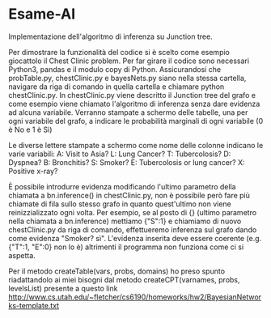 # Esame-AI
Implementazione dell'algoritmo di inferenza su Junction tree. 

Per dimostrare la funzionalità del codice si è scelto come esempio giocattolo il Chest Clinic problem.
Per far girare il codice sono necessari Python3, pandas e il modulo copy di Python.
Assicurandosi che probTable.py, chestClinic.py e bayesNets.py siano nella stessa cartella, navigare da riga di comando in quella cartella e chiamare python chestClinic.py.
In chestClinic.py viene descritto il Junction tree del grafo e come esempio viene chiamato l'algoritmo di inferenza senza dare evidenza ad alcuna variabile.
Verranno stampate a schermo delle tabelle, una per ogni variabile del grafo, a indicare le probabilità marginali di ogni variabile (0 è No e 1 è Sì)

Le diverse lettere stampate a schermo come nome delle colonne indicano le varie variabili:
A: Visit to Asia?
L: Lung Cancer?
T: Tubercolosis?
D: Dyspnea?
B: Bronchitis?
S: Smoker?
E: Tubercolosis or lung cancer?
X: Positive x-ray?

È possibile introdurre evidenza modificando l'ultimo parametro della chiamata a bn.inference() in chestClinic.py, non è possibile però fare più chiamate di fila sullo stesso grafo in quanto quest'ultimo non viene reinizzializzato ogni volta.
Per esempio, se al posto di {} (ultimo parametro nella chiamata a bn.inference) mettiamo {"S":1} e chiamiamo di nuovo chestClinic.py da riga di comando, effettueremo inferenza sul grafo dando come evidenza "Smoker? sì".
L'evidenza inserita deve essere coerente (e.g. {"T":1, "E":0} non lo è) altrimenti il programma non funziona come ci si aspetta.


Per il metodo createTable(vars, probs, domains) ho preso spunto riadattandolo ai miei bisogni dal metodo createCPT(varnames, probs, levelsList) presente a 
questo link http://www.cs.utah.edu/~fletcher/cs6190/homeworks/hw2/BayesianNetworks-template.txt
